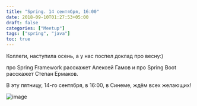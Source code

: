 ```yaml
---
title: "Spring. 14 сентября, 16:00"
date: 2018-09-10T01:27:53+05:00
draft: false
categories: ["Meetup"]
tags: ["spring", "java"]
toc: true
---
```


Коллеги, наступила осень, а у нас поспел доклад про весну:)

про Spring Framework расскажет Алексей Гамов
и про Spring Boot расскажет Степан Ермаков.

В эту пятницу, 14-го сентября, в 16:00, в Синеме, ждём всех желающих!

![image](images/spring2018.jpg)
<!--more-->

